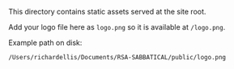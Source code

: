 This directory contains static assets served at the site root.

Add your logo file here as `logo.png` so it is available at `/logo.png`.

Example path on disk:

`/Users/richardellis/Documents/RSA-SABBATICAL/public/logo.png`


